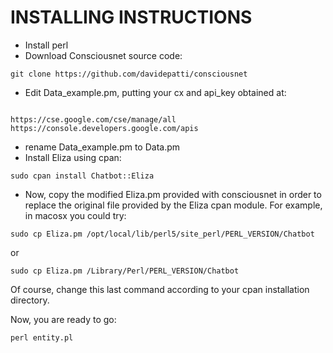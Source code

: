**INSTALLING INSTRUCTIONS**
=======================
- Install perl
- Download Consciousnet source code:
```
git clone https://github.com/davidepatti/consciousnet
```
- Edit Data_example.pm, putting your cx and api_key obtained at:
```

https://cse.google.com/cse/manage/all
https://console.developers.google.com/apis
```
- rename Data_example.pm to Data.pm
- Install Eliza using cpan: 
```
sudo cpan install Chatbot::Eliza
```
- Now, copy the modified Eliza.pm  provided with consciousnet in order to replace the original file provided by the Eliza cpan module. For example, in macosx you could try:
```
sudo cp Eliza.pm /opt/local/lib/perl5/site_perl/PERL_VERSION/Chatbot
```
or 
```
sudo cp Eliza.pm /Library/Perl/PERL_VERSION/Chatbot 
```
Of course, change this last command according to your cpan installation directory.

Now, you are ready to go:
```
perl entity.pl
```


